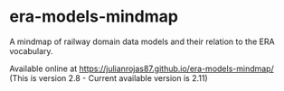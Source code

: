 # era-models-mindmap
A mindmap of railway domain data models and their relation to the ERA vocabulary.

Available online at https://julianrojas87.github.io/era-models-mindmap/ (This is version 2.8 - Current available version is 2.11)
